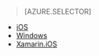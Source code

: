 > [AZURE.SELECTOR]
- [iOS](/documentation/articles/app-service-mobile-ios-push-notifications-to-users)
- [Windows](/documentation/articles/app-service-mobile-windows-store-dotnet-push-notifications-to-users)
- [Xamarin.iOS](/documentation/articles/app-service-mobile-xamarin-ios-push-notifications-to-user)
